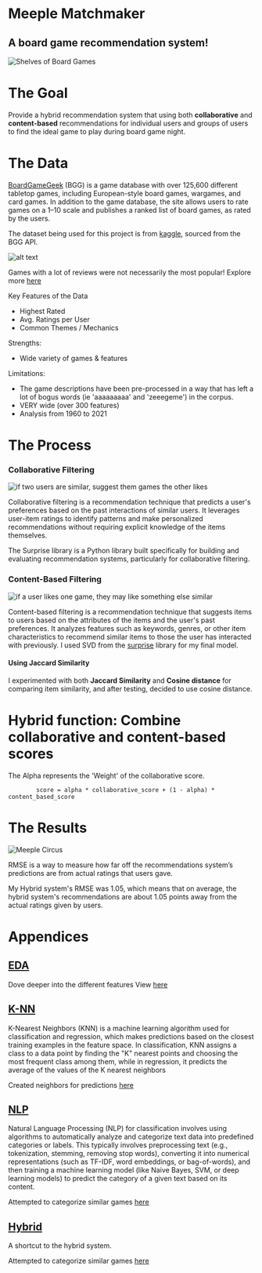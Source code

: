# Meeple Matchmaker
## A board game recommendation system! 

![Shelves of Board Games](https://images.unsplash.com/photo-1719494206741-79831f9f4d51?w=900&auto=format&fit=crop&q=60&ixlib=rb-4.0.3&ixid=M3wxMjA3fDB8MHxzZWFyY2h8MTIyfHxib2FyZCUyMGdhbWVzfGVufDB8fDB8fHww)

# The Goal
Provide a hybrid recommendation system that using both **collaborative** and **content-based** recommendations for individual users and groups of users to find the ideal game to play during board game night. 

# The Data 

[BoardGameGeek](https://boardgamegeek.com/) (BGG) is a game database with over 125,600 different tabletop games, including European-style board games, wargames, and card games. In addition to the game database, the site allows users to rate games on a 1–10 scale and publishes a ranked list of board games, as rated by the users. 

The dataset being used for this project is from [kaggle](https://www.kaggle.com/datasets/threnjen/board-games-database-from-boardgamegeek), sourced from the BGG API. 

![alt text](image-2.png)

Games with a lot of reviews were not necessarily the most popular! Explore more [here](Appendices/EDA.ipynb) 

 Key Features of the Data
- Highest Rated
- Avg. Ratings per User 
- Common Themes / Mechanics


Strengths:
- Wide variety of games & features 

Limitations: 
- The game descriptions have been pre-processed in a way that has left a lot of bogus words (ie 'aaaaaaaaa' and 'zeeegeme') in the corpus. 
- VERY wide (over 300 features)
- Analysis from 1960 to 2021 

# The Process 
### Collaborative Filtering
![if two users are similar, suggest them games the other likes](image.png)

Collaborative filtering is a recommendation technique that predicts a user's preferences based on the past interactions of similar users. It leverages user-item ratings to identify patterns and make personalized recommendations without requiring explicit knowledge of the items themselves. 

The Surprise library is a Python library built specifically for building and evaluating recommendation systems, particularly for collaborative filtering.

### Content-Based Filtering 
![if a user likes one game, they may like something else similar](image-1.png)

Content-based filtering is a recommendation technique that suggests items to users based on the attributes of the items and the user's past preferences. It analyzes features such as keywords, genres, or other item characteristics to recommend similar items to those the user has interacted with previously. I used SVD from the [surprise](https://surpriselib.com/) library for my final model. 

#### Using Jaccard Similarity

I experimented with both  **Jaccard Similarity** and **Cosine distance** for comparing item similarity, and after testing, decided to use cosine distance. 

# Hybrid function: Combine collaborative and content-based scores

The Alpha represents the 'Weight' of the collaborative score. 

```
        score = alpha * collaborative_score + (1 - alpha) * content_based_score
```

# The Results 
![Meeple Circus](https://external-content.duckduckgo.com/iu/?u=https%3A%2F%2Fwww.boardgamequest.com%2Fwp-content%2Fuploads%2F2017%2F12%2FMeeple-Circus-Game-Experience.jpg&f=1&nofb=1&ipt=827b94c331489562e5ca20b0953e612c8d9927a2b4c81cc08c7e4446a4beca49&ipo=images)

RMSE is a way to measure how far off the recommendations system’s predictions  are from actual ratings that users gave. 


My Hybrid system's RMSE was 1.05, which means that on average, the hybrid system's recommendations are about 1.05 points away from the actual ratings given by users.


# Appendices 
## [EDA](Appendices/EDA.ipynb) 
Dove deeper into the different features 
View [here](Appendices/EDA.ipynb)

## [K-NN](Appendices/KNN-and-Pyspark.ipynb)
K-Nearest Neighbors (KNN) is a machine learning algorithm used for classification and regression, which makes predictions based on the closest training examples in the feature space. In classification, KNN assigns a class to a data point by finding the "K" nearest points and choosing the most frequent class among them, while in regression, it predicts the average of the values of the K nearest neighbors

Created neighbors for predictions [here](Appendices/KNN-and-Pyspark.ipynb)

## [NLP](Appendices/NLP.ipynb) 
Natural Language Processing (NLP) for classification involves using algorithms to automatically analyze and categorize text data into predefined categories or labels. This typically involves preprocessing text (e.g., tokenization, stemming, removing stop words), converting it into numerical representations (such as TF-IDF, word embeddings, or bag-of-words), and then training a machine learning model (like Naive Bayes, SVM, or deep learning models) to predict the category of a given text based on its content. 

Attempted to categorize similar games [here](Appendices/NLP.ipynb) 

## [Hybrid](Appendices/Hybrid.ipynb) 
A shortcut to the hybrid system. 

Attempted to categorize similar games [here](Appendices/Hybrid.ipynb) 


